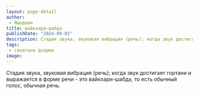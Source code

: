 ```yaml
---
layout: page-detail
author:
 - Яшодеви
title: вайкхари-шабда
publishDate: "2024-09-01"
description: Стадия звука, звуковая вибрация (речь); когда звук достигает гортани и выражается в форме речи - это вайкхари-шабда, то есть обычный голос, обычная речь.
tags:
 - санатана дхарма
image: 
---
```


Стадия звука, звуковая вибрация (речь); когда звук достигает гортани и выражается в форме речи - это вайкхари-шабда, то есть обычный голос, обычная речь.

